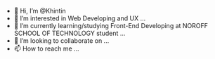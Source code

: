 - 👋 Hi, I’m @Khintin
- 👀 I’m interested in Web Developing and UX ...
- 🌱 I’m currently learning/studying Front-End Developing at NOROFF SCHOOL OF TECHNOLOGY student ...
- 💞️ I’m looking to collaborate on ...
- 📫 How to reach me ...

<!---
Khintin/Khintin is a ✨ special ✨ repository because its `README.md` (this file) appears on your GitHub profile.
You can click the Preview link to take a look at your changes.
--->
